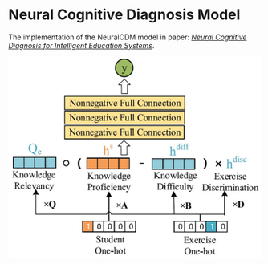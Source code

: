 # Neural Cognitive Diagnosis Model

The implementation of the NeuralCDM model in paper: *[Neural Cognitive Diagnosis for Intelligent Education Systems](http://staff.ustc.edu.cn/~qiliuql/files/Publications/Fei-Wang-AAAI2020.pdf)*.

![](_static/NeuralCDM.JPG)